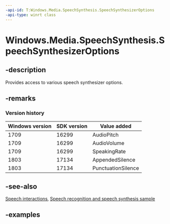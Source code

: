 ```yaml
---
-api-id: T:Windows.Media.SpeechSynthesis.SpeechSynthesizerOptions
-api-type: winrt class
---
```


<!-- Class syntax.
public class SpeechSynthesizerOptions 
-->

# Windows.Media.SpeechSynthesis.SpeechSynthesizerOptions

## -description
Provides access to various speech synthesizer options.

## -remarks

### Version history

| Windows version | SDK version | Value added |
| -- | -- | -- |
| 1709 | 16299 | AudioPitch |
| 1709 | 16299 | AudioVolume |
| 1709 | 16299 | SpeakingRate |
| 1803 | 17134 | AppendedSilence |
| 1803 | 17134 | PunctuationSilence |

## -see-also
[Speech interactions](https://docs.microsoft.com/windows/uwp/design/input/speech-interactions), [Speech recognition and speech synthesis sample](https://github.com/Microsoft/Windows-universal-samples/tree/master/Samples/SpeechRecognitionAndSynthesis)

## -examples

